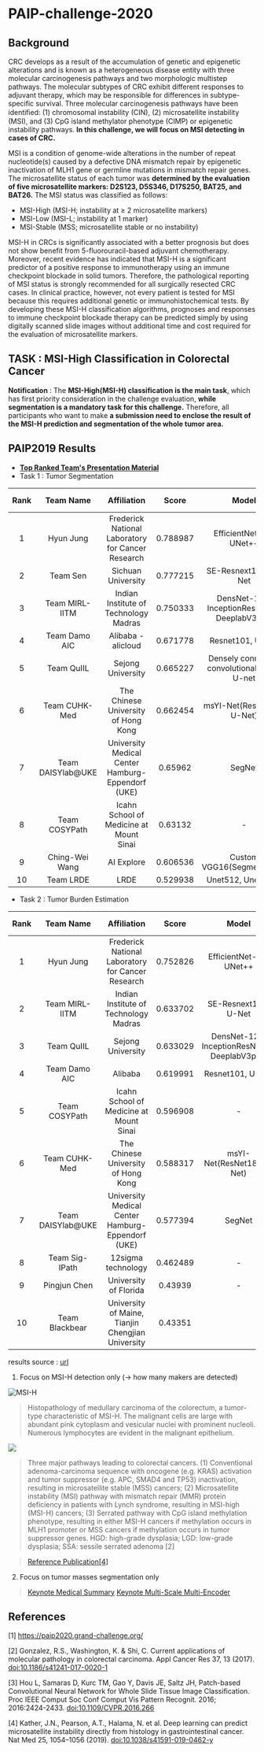 # PAIP-challenge-2020

## Background

CRC develops as a result of the accumulation of genetic and epigenetic alterations and is known as a heterogeneous disease entity with three molecular carcinogenesis pathways and two morphologic multistep pathways. The molecular subtypes of CRC exhibit different responses to adjuvant therapy, which may be responsible for differences in subtype-specific survival. Three molecular carcinogenesis pathways have been identiﬁed: (1) chromosomal instability (CIN), (2) microsatellite instability (MSI), and (3) CpG island methylator phenotype (CIMP) or epigenetic instability pathways. **In this challenge, we will focus on MSI detecting in cases of CRC.**

MSI is a condition of genome-wide alterations in the number of repeat nucleotide(s) caused by a defective DNA mismatch repair by epigenetic inactivation of MLH1 gene or  germline mutations in mismatch repair genes. The microsatellite status of each tumor was **determined by the evaluation of five microsatellite markers: D2S123, D5S346, D17S250, BAT25, and BAT26.** The MSI status was classified as follows:

- MSI-High (MSI-H; instability at ≥ 2 microsatellite markers)
- MSI-Low (MSI-L; instability at 1 marker)
- MSI-Stable (MSS; microsatellite stable or no instability)

MSI-H in CRCs is significantly associated with a better prognosis but does not show benefit from 5-fluorouracil-based adjuvant chemotherapy. Moreover, recent evidence has indicated that MSI-H is a significant predictor of a positive response to immunotherapy using an immune checkpoint blockade in solid tumors. Therefore, the pathological reporting of MSI status is strongly recommended for all surgically resected CRC cases. In clinical practice, however, not every patient is tested for MSI because this requires additional genetic or immunohistochemical tests. By developing these MSI-H classification algorithms, prognoses and responses to immune checkpoint blockade therapy can be predicted simply by using digitally scanned slide images without additional time and cost required for the evaluation of microsatellite markers.

## TASK : MSI-High Classification in Colorectal Cancer

**Notification**  : The **MSI-High(MSI-H) classification is the main task**, which has first priority consideration in the challenge evaluation, **while segmentation is a mandatory task for this challenge.** Therefore, all participants who want to make **a submission need to enclose the result of the MSI-H prediction and segmentation of the whole tumor area.**

## PAIP2019 Results
- **[Top Ranked Team's Presentation Material](https://drive.google.com/file/d/1NWJdZJFHajHfod5fgO7WnoRqYuQGN_tp/view)**
- Task 1 : Tumor Segmentation

|__Rank__|__Team Name__|__Affiliation__|__Score__|__Model__|__Patch-Wise__|__Pixel_Wise__|__Ensemble__|
|:------:|:-----------:|:-------------:|:-------:|:-------:|:------------:|:------------:|:----------:|
|1       |Hyun Jung    |Frederick National Laboratory for Cancer Research|0.788987|EfficientNet-B4, UNet++|O|O|O|
|2       |Team Sen	    |Sichuan University|0.777215|SE-Resnext101, U-Net|O|O|O|
|3       |Team MIRL-IITM	|Indian Institute of Technology Madras	|0.750333|DensNet-121, InceptionResNetV2, DeeplabV3plus| |O|O|
|4       |Team Damo AIC	|Alibaba - alicloud 	|0.671778|Resnet101, U-Net| |O|O|
|5       |Team QuIIL	|Sejong University	|0.665227|Densely connected convolutional block, U-net| | |O|
|6       |Team CUHK-Med	|The Chinese University of Hong Kong	|0.662454|msYI-Net(ResNet18-U-Net)| |O|O|
|7       |Team DAISYlab@UKE	|University Medical Center Hamburg-Eppendorf (UKE)	|0.65962|SegNet| |O|O|
|8       |Team COSYPath	|Icahn School of Medicine at Mount Sinai	|0.63132|-|-|-|-|
|9       |Ching-Wei Wang |AI Explore 	|0.606536|Custom VGG16(Segmentation)| |O| |
|10      |Team LRDE	|LRDE	|0.529938|Unet512, Unet2048| |O| |

 
- Task 2 : Tumor Burden Estimation

|__Rank__|__Team Name__|__Affiliation__|__Score__|__Model__|__Patch-Wise__|__Pixel_Wise__|__Ensemble__|
|:------:|:-----------:|:-------------:|:-------:|:-------:|:------------:|:------------:|:----------:|
|1|Hyun Jung|Frederick National Laboratory for Cancer Research 	|0.752826|EfficientNet-B4, UNet++|O|O|O|
|2|Team MIRL-IITM	|Indian Institute of Technology Madras	|0.633702|SE-Resnext101, U-Net|O|O|O|
|3|Team QuIIL	|Sejong University	|0.633029|DensNet-121, InceptionResNetV2, DeeplabV3plus| |O|O|
|4|Team Damo AIC	|Alibaba	|0.619991|Resnet101, U-Net| |O|O|
|5|Team COSYPath	|Icahn School of Medicine at Mount Sinai	|0.596908|-|-|-|-|
|6|Team CUHK-Med	|The Chinese University of Hong Kong	|0.588317|msYI-Net(ResNet18-U-Net)| |O|O|
|7|Team DAISYlab@UKE	|University Medical Center Hamburg-Eppendorf (UKE)	|0.577394|SegNet| |O|O|
|8|Team Sig-IPath	|12sigma technology	|0.462489|-|-|-|-|
|9|Pingjun Chen	|University of Florida	|0.43939|-|-|-|-|
|10|Team Blackbear	|University of Maine, Tianjin Chengjian University	|0.43351

results source : [url](https://drive.google.com/file/d/1ierVsP82cPBGsi5djqoEHtRmcVF1lDe1/view)

1. Focus on MSI-H detection only (-> how many makers are detected)

![MSI-H](https://github.com/gj21kr/PAIP-challenge-2020/blob/master/references/jh0212499001.jpg?raw=true)

> Histopathology of medullary carcinoma of the colorectum, a tumor-type characteristic of MSI-H. The malignant cells are large with abundant pink cytoplasm and vesicular nuclei with prominent nucleoli. Numerous lymphocytes are evident in the malignant epithelium.

![](https://media.springernature.com/full/springer-static/image/art%3A10.1186%2Fs41241-017-0020-1/MediaObjects/41241_2017_20_Fig1_HTML.gif?as=webp)

> Three major pathways leading to colorectal cancers. (1) Conventional adenoma-carcinoma sequence with oncogene (e.g. KRAS) activation and tumor suppressor (e.g. APC, SMAD4 and TP53) inactivation, resulting in microsatellite stable (MSS) cancers; (2) Microsatellite instability (MSI) pathway with mismatch repair (MMR) protein deficiency in patients with Lynch syndrome, resulting in MSI-high (MSI-H) cancers; (3) Serrated pathway with CpG island methylation phenotype, resulting in either MSI-H cancers if methylation occurs in MLH1 promoter or MSS cancers if methylation occurs in tumor suppressor genes. HGD: high-grade dysplasia; LGD: low-grade dysplasia; SSA: sessile serrated adenoma [2]

> [Reference Publication[4]](https://www.nature.com/articles/s41591-019-0462-y)

2. Focus on tumor masses segmentation only

> [Keynote Medical Summary](https://drive.google.com/file/d/1b-ZcBFJBYG8knyZ4VvBGXIijApxJLgrA/view)
> [Keynote Multi-Scale Multi-Encoder](https://drive.google.com/file/d/1mFhivlYfGEjM5CTbX7qHlDyXHQ3JxaP3/view)

## References
[1] https://paip2020.grand-challenge.org/

[2] Gonzalez, R.S., Washington, K. & Shi, C. Current applications of molecular pathology in colorectal carcinoma. Appl Cancer Res 37, 13 (2017). [doi:10.1186/s41241-017-0020-1](https://doi.org/10.1186/s41241-017-0020-1)

[3] Hou L, Samaras D, Kurc TM, Gao Y, Davis JE, Saltz JH, Patch-based Convolutional Neural Network for Whole Slide Tissue Image Classification. Proc IEEE Comput Soc Conf Comput Vis Pattern Recognit. 2016; 2016:2424-2433. [doi:10.1109/CVPR.2016.266](http://openaccess.thecvf.com/content_cvpr_2016/papers/Hou_Patch-Based_Convolutional_Neural_CVPR_2016_paper.pdf) 

[4] Kather, J.N., Pearson, A.T., Halama, N. et al. Deep learning can predict microsatellite instability directly from histology in gastrointestinal cancer. Nat Med 25, 1054–1056 (2019). [doi:10.1038/s41591-019-0462-y](https://doi.org/10.1038/s41591-019-0462-y)
